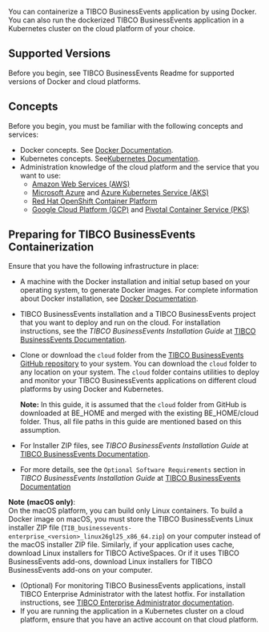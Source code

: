 You can containerize a TIBCO BusinessEvents application by using Docker. You can also run the dockerized TIBCO BusinessEvents application in a Kubernetes cluster on the cloud platform of your choice.

## Supported Versions

Before you begin, see TIBCO BusinessEvents Readme for supported versions of Docker and cloud platforms.

## Concepts

Before you begin, you must be familiar with the following concepts and services:

-   Docker concepts. See [Docker Documentation](https://docs.docker.com/).
-   Kubernetes concepts. See[Kubernetes Documentation](https://kubernetes.io/docs/home/).
-   Administration knowledge of the cloud platform and the service that you want to use:
    -   [Amazon Web Services \(AWS\)](https://docs.aws.amazon.com/)
    -   [Microsoft Azure](https://docs.microsoft.com/en-us/azure/) and [Azure Kubernetes Service \(AKS\)](https://docs.microsoft.com/en-us/azure/aks/)
    -   [Red Hat OpenShift Container Platform](https://access.redhat.com/documentation/en-us/openshift_container_platform/)
    -   [Google Cloud Platform \(GCP\)](https://cloud.google.com/docs/) and [Pivotal Container Service \(PKS\)](https://docs.pivotal.io/runtimes/pks)

## Preparing for TIBCO BusinessEvents Containerization

Ensure that you have the following infrastructure in place:

-   A machine with the Docker installation and initial setup based on your operating system, to generate Docker images. For complete information about Docker installation, see [Docker Documentation](https://docs.docker.com/).
-   TIBCO BusinessEvents installation and a TIBCO BusinessEvents project that you want to deploy and run on the cloud. For installation instructions, see the *TIBCO BusinessEvents Installation Guide* at [TIBCO BusinessEvents Documentation](https://docs.tibco.com/products/tibco-businessevents-enterprise-edition).
-   Clone or download the `cloud` folder from the [TIBCO BusinessEvents GitHub repository](https://github.com/TIBCOSoftware/be-tools/tree/v1.0) to your system. You can download the `cloud` folder to any location on your system. The `cloud` folder contains utilities to deploy and monitor your TIBCO BusinessEvents applications on different cloud platforms by using Docker and Kubernetes.

    **Note:** In this guide, it is assumed that the `cloud` folder from GitHub is downloaded at BE_HOME and merged with the existing BE_HOME/cloud folder. Thus, all file paths in this guide are mentioned based on this assumption.

-   For Installer ZIP files, see *TIBCO BusinessEvents Installation Guide* at [TIBCO BusinessEvents Documentation](https://docs.tibco.com/products/tibco-businessevents-enterprise-edition). 

- For more details, see the `Optional Software Requirements` section in *TIBCO BusinessEvents Installation Guide* at [TIBCO BusinessEvents Documentation](https://docs.tibco.com/products/tibco-businessevents-enterprise-edition) <br>


**Note** **\(macOS only\)**: <br>
    On the macOS platform, you can build only Linux containers. To build a Docker image on macOS, you must store the TIBCO BusinessEvents Linux installer ZIP file \(`TIB_businessevents-enterprise_<version>_linux26gl25_x86_64.zip`\) on your computer instead of the macOS installer ZIP file. Similarly, if your application uses cache, download Linux installers for TIBCO ActiveSpaces. Or if it uses TIBCO BusinessEvents add-ons, download Linux installers for TIBCO BusinessEvents add-ons on your computer.

-   \(Optional\) For monitoring TIBCO BusinessEvents applications, install TIBCO Enterprise Administrator with the latest hotfix. For installation instructions, see [TIBCO Enterprise Administrator documentation](https://docs.tibco.com/products/tibco-enterprise-administrator).
-   If you are running the application in a Kubernetes cluster on a cloud platform, ensure that you have an active account on that cloud platform.

